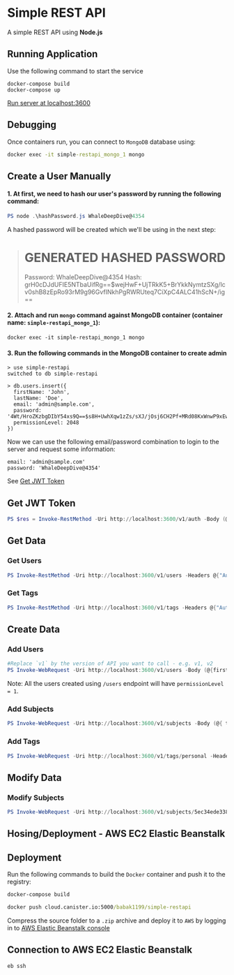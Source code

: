 # Simple REST API

A simple REST API using **Node.js**


## Running Application

Use the following command to start the service
```batchfile
docker-compose build
docker-compose up
```

[Run server at localhost:3600](https://localhost:3600)

## Debugging
Once containers run, you can connect to `MongoDB` database using:
```cmd
docker exec -it simple-restapi_mongo_1 mongo
```


## Create a User Manually

#### 1. At first, we need to hash our user's password by running the following command:

```powershell
PS node .\hashPassword.js WhaleDeepDive@4354
```

A hashed password will be created which we'll be using in the next step:

> GENERATED HASHED PASSWORD
> =================================================
>
> Password:       WhaleDeepDive@4354
> Hash:           grH0cDJdUFIE5NTbaUifRg==$wejHwF+UjTRkK5+BrYkkNymtzSXg/lcv0shB8zEpRo93rM9g96GvfINkhPgRWRUteq7CiXpC4ALC41hScN+/ig==

#### 2. Attach and run `mongo` command against MongoDB container (container name: `simple-restapi_mongo_1`):

```
docker exec -it simple-restapi_mongo_1 mongo
```

#### 3. Run the following commands in the MongoDB container to create admin 
```
> use simple-restapi
switched to db simple-restapi

> db.users.insert({
  firstName: 'John',
  lastName: 'Doe',
  email: 'admin@sample.com',
  password: '4Wt/HroZKzbgDIbY54xs9Q==$s8H+UwhXqw1zZs/sXJ/jOsj6CH2Pf+MRd08KxWnwP9xEwaRQhBT4cHzTsOzIAD7S5Xc+xLbEKk0VauWWu46DLg==',
  permissionLevel: 2048
})
```

Now we can use the following email/password combination to login to the server and request some information:

```
email: 'admin@sample.com'
password: 'WhaleDeepDive@4354'
```
See [Get JWT Token](README.md#get-jwt-token)

## Get JWT Token

```powershell
PS $res = Invoke-RestMethod -Uri http://localhost:3600/v1/auth -Body (@{email='admin@sample.com';password='WhaleDeepDive@4354'}|ConvertTo-Json) -ContentType application/json -Method POST
```


## Get Data

### Get Users
```powershell
PS Invoke-RestMethod -Uri http://localhost:3600/v1/users -Headers @{"Authorization"="Bearer " + $res.accessToken}
```

### Get Tags
```powershell
PS Invoke-RestMethod -Uri http://localhost:3600/v1/tags -Headers @{"Authorization"="Bearer " + $res.accessToken} | Format-List
```


## Create Data

### Add Users
```powershell
#Replace `v1` by the version of API you want to call - e.g. v1, v2
PS Invoke-WebRequest -Uri http://localhost:3600/v1/users -Body (@{firstName='Daniel'; lastName='Grey'; email='daniel@sample.com'; phone='888-123-4567'; password='BasicPass@4354'; }|ConvertTo-Json) -ContentType application/json -Method POST
```
Note: All the users created using `/users` endpoint will have `permissionLevel = 1`.

### Add Subjects

```powershell
PS Invoke-WebRequest -Uri http://localhost:3600/v1/subjects -Body (@{ text='kind'; icon='/assets/kind.png'; tags='atitude','personal'; }|ConvertTo-Json) -ContentType application/json -Headers @{"Authorization"="Bearer " + $res.accessToken} -Method POST
```

### Add Tags
```powershell
PS Invoke-WebRequest -Uri http://localhost:3600/v1/tags/personal -Headers @{"Authorization"="Bearer " + $res.accessToken} -Method PUT
```


## Modify Data

### Modify Subjects
```powershell
PS Invoke-WebRequest -Uri http://localhost:3600/v1/subjects/5ec34ede338ad8001128154d -Body (@{ tags='5ec4ebc101e65a0011c5f853','5ec4ef9501e65a0011c5f854'; }|ConvertTo-Json) -ContentType application/json -Headers @{"Authorization"="Bearer " + $res.accessToken} -Method PATCH
```

## Hosing/Deployment - AWS EC2 Elastic Beanstalk

## Deployment

Run the following commands to build the `Docker` container and push it to the registry:
```cmd
docker-compose build

docker push cloud.canister.io:5000/babak1199/simple-restapi
```
Compress the source folder to a `.zip` archive and deploy it to `AWS` by logging in to [AWS Elastic Beanstalk console](https://console.aws.amazon.com/elasticbeanstalk)

## Connection to AWS EC2 Elastic Beanstalk

```
eb ssh
```
